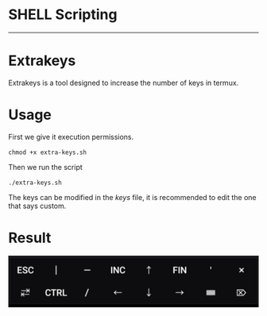 # SHELL Scripting
----
# Extrakeys
Extrakeys is a tool designed to increase the number of keys in termux.

# Usage
First we give it execution permissions.
```
chmod +x extra-keys.sh
```
Then we run the script
```
./extra-keys.sh
```
The keys can be modified in the *keys* file, it is recommended to edit the one that says custom.

# Result
<img src="https://github.com/JsonSecurity/Images/blob/main/scripts/extrakeys.jpg" />

